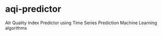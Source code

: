 # aqi-predictor
AIr Quality Index Predictor using Time Series Prediction Machine Learning algorithms

